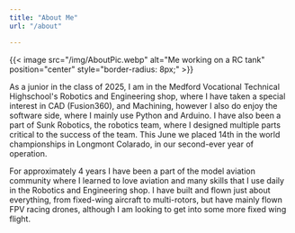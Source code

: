 ```yaml
---
title: "About Me"
url: "/about"

---
```


{{< image src="/img/AboutPic.webp" alt="Me working on a RC tank" position="center" style="border-radius: 8px;" >}}

As a junior in the class of 2025, I am in the Medford Vocational Technical Highschool's Robotics and Engineering shop, where I have taken a special interest in CAD (Fusion360), and Machining, however I also do enjoy the software side, where I mainly use Python and Arduino. I have also been a part of Sunk Robotics, the robotics team, where I designed multiple parts critical to the success of the team. This June we placed 14th in the world championships in Longmont Colarado, in our second-ever year of operation.

For approximately 4 years I have been a part of the model aviation community where I learned to love aviation and many skills that I use daily in the Robotics and Engineering shop. I have built and flown just about everything, from fixed-wing aircraft to multi-rotors, but have mainly flown FPV racing drones, although I am looking to get into some more fixed wing flight. 